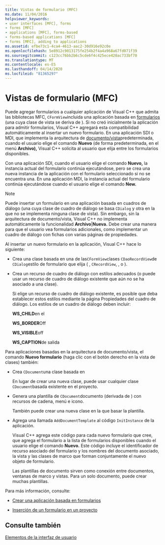 ```yaml
---
title: Vistas de formulario (MFC)
ms.date: 11/04/2016
helpviewer_keywords:
- user interfaces [MFC], forms
- forms [MFC]
- applications [MFC], forms-based
- forms-based applications [MFC]
- forms [MFC], adding to applications
ms.assetid: efbe73c1-4ca4-4613-aac2-30d916e92c0e
ms.openlocfilehash: 5e8912c9013175fe254b2f4a4a968a67fd071f39
ms.sourcegitcommit: c123cc76bb2b6c5cde6f4c425ece420ac733bf70
ms.translationtype: MT
ms.contentlocale: es-ES
ms.lasthandoff: 04/14/2020
ms.locfileid: "81365297"
---
```

# <a name="form-views-mfc"></a>Vistas de formulario (MFC)

Puede agregar formularios a cualquier aplicación de Visual C++ que admita las bibliotecas MFC, `CFormView`incluida una aplicación basada en [formularios](../mfc/reference/creating-a-forms-based-mfc-application.md) (una cuya clase de vista se deriva de ). Si no creó inicialmente la aplicación para admitir formularios, Visual C++ agregará esta compatibilidad automáticamente al insertar un nuevo formulario. En una aplicación SDI o MDI, que implementa la arquitectura de [documento/vista](../mfc/document-view-architecture.md)predeterminada, cuando el usuario elige el comando **Nuevo** (de forma predeterminada, en el menú **Archivo),** Visual C++ solicita al usuario que elija entre los formularios disponibles.

Con una aplicación SDI, cuando el usuario elige el comando **Nuevo,** la instancia actual del formulario continúa ejecutándose, pero se crea una nueva instancia de la aplicación con el formulario seleccionado si no se encuentra una. En una aplicación MDI, la instancia actual del formulario continúa ejecutándose cuando el usuario elige el comando **New.**

> [!NOTE]
> Puede insertar un formulario en una aplicación basada en cuadros de diálogo (una cuya clase de cuadro de diálogo se basa `CDialog` y otra en la que no se implementa ninguna clase de vista). Sin embargo, sin la arquitectura de documento/vista, Visual C++ no implementa automáticamente la funcionalidad **Archivo**&#124;**Nueva.** Debe crear una manera para que el usuario vea formularios adicionales, como implementar un cuadro de diálogo con fichas con varias páginas de propiedades.

Al insertar un nuevo formulario en la aplicación, Visual C++ hace lo siguiente:

- Crea una clase basada en una de las`CFormView`clases `CDaoRecordView`de `CDialog`estilo de formulario que elija ( , `CRecordView`, , o ).

- Crea un recurso de cuadro de diálogo con estilos adecuados (o puede usar un recurso de cuadro de diálogo existente que aún no se ha asociado a una clase).

   Si elige un recurso de cuadro de diálogo existente, es posible que deba establecer estos estilos mediante la página Propiedades del cuadro de diálogo. Los estilos de un cuadro de diálogo deben incluir:

     **WS_CHILD**en el

     **WS_BORDER**Off

     **WS_VISIBLE**off

     **WS_CAPTION**de salida

Para aplicaciones basadas en la arquitectura de documento/vista, el comando **Nuevo formulario** (haga clic con el botón derecho en la vista de clases) también:

- Crea `CDocument`una clase basada en

   En lugar de crear una nueva clase, puede usar cualquier clase `CDocument`basada existente en el proyecto.

- Genera una plantilla de `CDocument`documento (derivada de ) con recursos de cadena, menú e icono.

   También puede crear una nueva clase en la que basar la plantilla.

- Agrega una llamada `AddDocumentTemplate` al código `InitInstance` de la aplicación.

   Visual C++ agrega este código para cada nuevo formulario que cree, que agrega el formulario a la lista de formularios disponibles cuando el usuario elige el comando **Nuevo.** Este código incluye el identificador de recurso asociado del formulario y los nombres del documento asociado, la vista y las clases de marco que forman conjuntamente el nuevo objeto de formulario.

   Las plantillas de documento sirven como conexión entre documentos, ventanas de marco y vistas. Para un solo documento, puede crear muchas plantillas.

Para más información, consulte:

- [Crear una aplicación basada en formularios](../mfc/reference/creating-a-forms-based-mfc-application.md)

- [Inserción de un formulario en un proyecto](../mfc/inserting-a-form-into-a-project.md)

## <a name="see-also"></a>Consulte también

[Elementos de la interfaz de usuario](../mfc/user-interface-elements-mfc.md)
